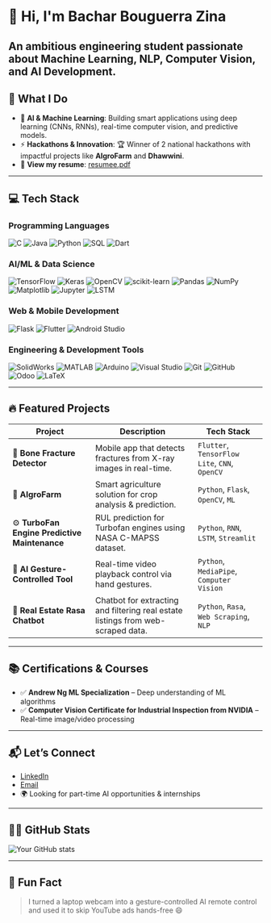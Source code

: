 # 👋 Hi, I'm Bachar Bouguerra Zina

An ambitious engineering student passionate about **Machine Learning, NLP, Computer Vision, and AI Development**.
---

## 🧠 What I Do

- 🧪 **AI & Machine Learning**: Building smart applications using deep learning (CNNs, RNNs), real-time computer vision, and predictive models.
- ⚡ **Hackathons & Innovation**: 🏆 Winner of 2 national hackathons with impactful projects like **AIgroFarm** and **Dhawwini**.
- 📄 **View my resume**: [resumee.pdf](https://github.com/user-attachments/files/21714340/resumee.pdf)



---
## 💻 Tech Stack

### Programming Languages
![C](https://img.shields.io/badge/C-00599C?style=for-the-badge&logo=c&logoColor=white)
![Java](https://img.shields.io/badge/Java-ED8B00?style=for-the-badge&logo=openjdk&logoColor=white)
![Python](https://img.shields.io/badge/Python-3776AB?style=for-the-badge&logo=python&logoColor=white)
![SQL](https://img.shields.io/badge/SQL-4479A1?style=for-the-badge&logo=mysql&logoColor=white)
![Dart](https://img.shields.io/badge/Dart-0175C2?style=for-the-badge&logo=dart&logoColor=white)

### AI/ML & Data Science
![TensorFlow](https://img.shields.io/badge/TensorFlow-FF6F00?style=for-the-badge&logo=tensorflow&logoColor=white)
![Keras](https://img.shields.io/badge/Keras-D00000?style=for-the-badge&logo=keras&logoColor=white)
![OpenCV](https://img.shields.io/badge/OpenCV-5C3EE8?style=for-the-badge&logo=opencv&logoColor=white)
![scikit-learn](https://img.shields.io/badge/scikit--learn-F7931E?style=for-the-badge&logo=scikit-learn&logoColor=white)
![Pandas](https://img.shields.io/badge/Pandas-150458?style=for-the-badge&logo=pandas&logoColor=white)
![NumPy](https://img.shields.io/badge/Numpy-013243?style=for-the-badge&logo=numpy&logoColor=white)
![Matplotlib](https://img.shields.io/badge/Matplotlib-00599C?style=for-the-badge&logo=matplotlib&logoColor=white)
![Jupyter](https://img.shields.io/badge/Jupyter-F37626?style=for-the-badge&logo=jupyter&logoColor=white)
![LSTM](https://img.shields.io/badge/LSTM-FF6F00?style=for-the-badge&logo=tensorflow&logoColor=white)

### Web & Mobile Development
![Flask](https://img.shields.io/badge/Flask-000000?style=for-the-badge&logo=flask&logoColor=white)
![Flutter](https://img.shields.io/badge/Flutter-02569B?style=for-the-badge&logo=flutter&logoColor=white)
![Android Studio](https://img.shields.io/badge/Android_Studio-3DDC84?style=for-the-badge&logo=android-studio&logoColor=white)

### Engineering & Development Tools
![SolidWorks](https://img.shields.io/badge/SolidWorks-00599C?style=for-the-badge&logo=dass&logoColor=white)
![MATLAB](https://img.shields.io/badge/MATLAB-0076A8?style=for-the-badge&logo=mathworks&logoColor=white)
![Arduino](https://img.shields.io/badge/Arduino-00979D?style=for-the-badge&logo=arduino&logoColor=white)
![Visual Studio](https://img.shields.io/badge/Visual_Studio-5C2D91?style=for-the-badge&logo=visual-studio&logoColor=white)
![Git](https://img.shields.io/badge/Git-F05032?style=for-the-badge&logo=git&logoColor=white)
![GitHub](https://img.shields.io/badge/GitHub-100000?style=for-the-badge&logo=github&logoColor=white)
![Odoo](https://img.shields.io/badge/Odoo-714B67?style=for-the-badge&logo=odoo&logoColor=white)
![LaTeX](https://img.shields.io/badge/LaTeX-008080?style=for-the-badge&logo=latex&logoColor=white)


---
## 🔥 Featured Projects

| Project | Description | Tech Stack |
|--------|-------------|------------|
| 🦴 **Bone Fracture Detector** | Mobile app that detects fractures from X-ray images in real-time. | `Flutter`, `TensorFlow Lite`, `CNN`, `OpenCV` |
| 🌿 **AIgroFarm** | Smart agriculture solution for crop analysis & prediction. | `Python`, `Flask`, `OpenCV`, `ML` |
| ⚙️ **TurboFan Engine Predictive Maintenance** | RUL prediction for Turbofan engines using NASA C-MAPSS dataset. | `Python`, `RNN`, `LSTM`, `Streamlit` |
| 🧤 **AI Gesture-Controlled Tool** | Real-time video playback control via hand gestures. | `Python`, `MediaPipe`, `Computer Vision` |
| 💬 **Real Estate Rasa Chatbot** | Chatbot for extracting and filtering real estate listings from web-scraped data. | `Python`, `Rasa`, `Web Scraping`, `NLP` |

---



## 📚 Certifications & Courses

- ✅ **Andrew Ng ML Specialization** – Deep understanding of ML algorithms
- ✅ **Computer Vision Certificate for Industrial Inspection from NVIDIA** – Real-time image/video processing

---

## 📬 Let’s Connect

- [LinkedIn](https://www.linkedin.com/in/bouguerra-bachar/)
- [Email](bachar.bouguerrazina@insat.ucar.tn)
- 🌍 Looking for part-time AI opportunities & internships

---

## 🧑‍💻 GitHub Stats

![Your GitHub stats](https://github-readme-stats.vercel.app/api?username=Bachar02&show_icons=true&theme=tokyonight)

---

## 📝 Fun Fact

> I turned a laptop webcam into a gesture-controlled AI remote control and used it to skip YouTube ads hands-free 😄
